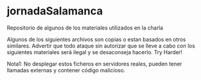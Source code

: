 # jornadaSalamanca
Repositorio de algunos de los materiales utilizados en la charla

Algunos de los siguientes archivos son copias o estan basados en otros similares.
Advertir que todo ataque sin autorizar que se lleve a cabo con los siguientes materiales será ilegal y se desaconseja hacerlo.
Try Harder!

Nota1: No desplegar estos ficheros en servidores reales, pueden tener llamadas externas y contener código malicioso.
